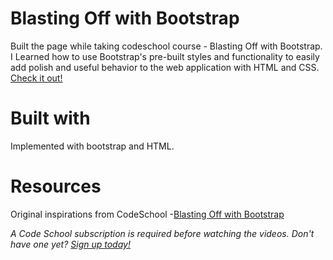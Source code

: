 # Blasting Off with Bootstrap

Built the page while taking codeschool course - Blasting Off with Bootstrap. I Learned how to use Bootstrap's pre-built styles and functionality to easily add polish and useful behavior to the web application with HTML and CSS.
[Check it out!](https://llwang8.github.io/codeSchool-Blastoff-with-bootstrap/)


# Built with

Implemented with bootstrap and HTML.


# Resources

Original inspirations from CodeSchool
-[Blasting Off with Bootstrap](https://www.codeschool.com/courses/blasting-off-with-bootstrap)


_A Code School subscription is required before watching the videos. Don't have one yet? [Sign up today!](https://www.codeschool.com/pricing)_

